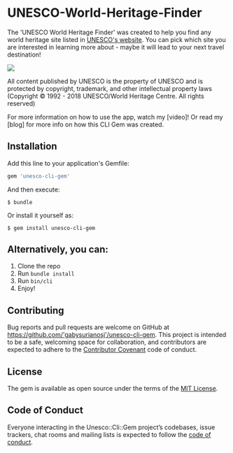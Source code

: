 # UNESCO-World-Heritage-Finder

The 'UNESCO World Heritage Finder' was created to help you find any world heritage site listed in [UNESCO's website](http://whc.unesco.org/en/list/). You can pick which site you are interested in learning more about - maybe it will lead to your next travel destination!

![](http://luxurylaunches.com/wp-content/uploads/2013/03/most-expensive-holiday.jpg)

All content published by UNESCO is the property of UNESCO and is protected by copyright, trademark, and other intellectual property laws (Copyright © 1992 - 2018 UNESCO/World Heritage Centre. All rights reserved)

For more information on how to use the app, watch my [video]! Or read my [blog] for more info on how this CLI Gem was created.

## Installation

Add this line to your application's Gemfile:

```ruby
gem 'unesco-cli-gem'
```

And then execute:

    $ bundle

Or install it yourself as:

    $ gem install unesco-cli-gem

## Alternatively, you can:

1. Clone the repo
2. Run ```bundle install```
3. Run ```bin/cli```
4. Enjoy!

## Contributing

Bug reports and pull requests are welcome on GitHub at https://github.com/'gabysurianosj'/unesco-cli-gem. This project is intended to be a safe, welcoming space for collaboration, and contributors are expected to adhere to the [Contributor Covenant](http://contributor-covenant.org) code of conduct.

## License

The gem is available as open source under the terms of the [MIT License](https://opensource.org/licenses/MIT).

## Code of Conduct

Everyone interacting in the Unesco::Cli::Gem project’s codebases, issue trackers, chat rooms and mailing lists is expected to follow the [code of conduct](https://github.com/'gabysurianosj'/unesco-cli-gem/blob/master/CODE_OF_CONDUCT.md).
